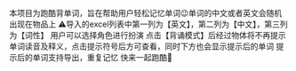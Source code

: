 本项目为跑酷背单词，旨在帮助用户轻松记忆单词😉单词的中文或者英文会随机出现在物品上
⚠️导入的excel列表中第一列为【英文】，第二列为【中文】，第三列为【词性】
用户可以选择角色进行扮演
点击【背诵模式】后经过物体将不再提示单词读音及释义，点击提示符号后方可查看，同时下方也会显示提示后的单词
提示后的单词支持导出，重复记忆
快来一起跑酷🏃

